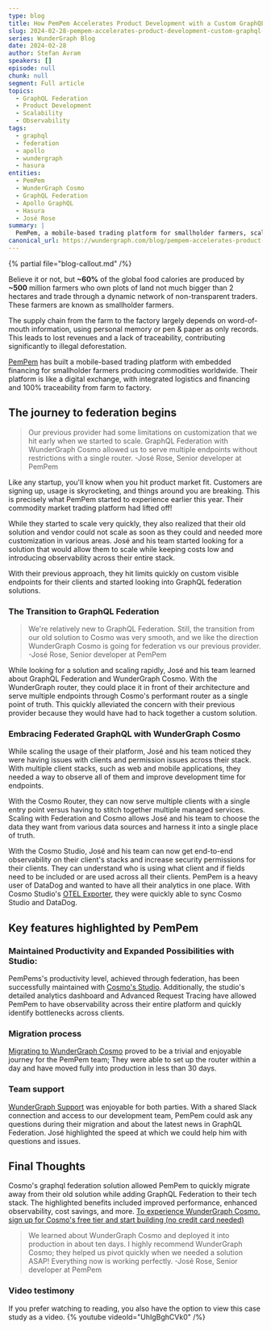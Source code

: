 ```yaml
---
type: blog
title: How PemPem Accelerates Product Development with a Custom GraphQL Federation Approach
slug: 2024-02-28-pempem-accelerates-product-development-custom-graphql-federation-approach
series: WunderGraph Blog
date: 2024-02-28
author: Stefan Avram
speakers: []
episode: null
chunk: null
segment: Full article
topics:
  - GraphQL Federation
  - Product Development
  - Scalability
  - Observability
tags:
  - graphql
  - federation
  - apollo
  - wundergraph
  - hasura
entities:
  - PemPem
  - WunderGraph Cosmo
  - GraphQL Federation
  - Apollo GraphQL
  - Hasura
  - José Rose
summary: |
  PemPem, a mobile-based trading platform for smallholder farmers, scaled faster by migrating to WunderGraph Cosmo. The migration provided GraphQL Federation capabilities, endpoint control, and full observability in a single secure router, enabling the company to serve multiple endpoints without restrictions while maintaining low costs and comprehensive monitoring.
canonical_url: https://wundergraph.com/blog/pempem-accelerates-product-development-custom-graphql-federation-approach
---
```

{% partial file="blog-callout.md" /%}


Believe it or not, but **~60%** of the global food calories are produced by **~500** million farmers who own plots of land not much bigger than 2 hectares and trade through a dynamic network of non-transparent traders. These farmers are known as smallholder farmers. 

The supply chain from the farm to the factory largely depends on word-of-mouth information, using personal memory or pen & paper as only records. This leads to lost revenues and a lack of traceability, contributing significantly to illegal deforestation.

[PemPem](https://www.pempem.io/) has built a mobile-based trading platform with embedded financing for smallholder farmers producing commodities worldwide. Their platform is like a digital exchange, with integrated logistics and financing and 100% traceability from farm to factory.


## The journey to federation begins 

> Our previous provider had some limitations on customization that we hit early when we started to scale. GraphQL Federation with WunderGraph Cosmo allowed us to serve multiple endpoints without restrictions with a single router.
-José Rose, Senior developer at PemPem

Like any startup, you'll know when you hit product market fit. Customers are signing up, usage is skyrocketing, and things around you are breaking. This is precisely what PemPem started to experience earlier this year. Their commodity market trading platform had lifted off! 

While they started to scale very quickly, they also realized that their old solution and vendor could not scale as soon as they could and needed more customization in various areas. José and his team started looking for a solution that would allow them to scale while keeping costs low and introducing observability across their entire stack. 

With their previous approach, they hit limits quickly on custom visible endpoints for their clients and started looking into GraphQL federation solutions.

### The Transition to GraphQL Federation

> We're relatively new to GraphQL Federation. Still, the transition from our old solution to Cosmo was very smooth, and we like the direction WunderGraph Cosmo is going for federation vs our previous provider.  
-José Rose, Senior developer at PemPem

While looking for a solution and scaling rapidly, José and his team learned about GraphQL Federation and WunderGraph Cosmo. With the WunderGraph router, they could place it in front of their architecture and serve multiple endpoints through Cosmo's performant router as a single point of truth. This quickly alleviated the concern with their previous provider because they would have had to hack together a custom solution. 

### Embracing Federated GraphQL with WunderGraph Cosmo

While scaling the usage of their platform, José and his team noticed they were having issues with clients and permission issues across their stack. With multiple client stacks, such as web and mobile applications, they needed a way to observe all of them and improve development time for endpoints.

With the Cosmo Router, they can now serve multiple clients with a single entry point versus having to stitch together multiple managed services. Scaling with Federation and Cosmo allows José and his team to choose the data they want from various data sources and harness it into a single place of truth. 

With the Cosmo Studio, José and his team can now get end-to-end observability on their client's stacks and increase security permissions for their clients. They can understand who is using what client and if fields need to be included or are used across all their clients. PemPem is a heavy user of DataDog and wanted to have all their analytics in one place. With Cosmo Studio's [OTEL Exporter](https://cosmo-docs.wundergraph.com/router/open-telemetry#can-i-export-otel-data-from-my-application), they were quickly able to sync Cosmo Studio and DataDog.


## Key features highlighted by PemPem

### Maintained Productivity and Expanded Possibilities with Studio:
PemPems's productivity level, achieved through federation, has been successfully maintained with [Cosmo's Studio](https://wundergraph.com/cosmo/features). Additionally, the studio's detailed analytics dashboard and Advanced Request Tracing have allowed PemPem to have observability across their entire platform and quickly identify bottlenecks across clients.


### Migration process
[Migrating to WunderGraph Cosmo](https://cosmo-docs.wundergraph.com/studio/migrate-from-apollo) proved to be a trivial and enjoyable journey for the PemPem team; They were able to set up the router within a day and have moved fully into production in less than 30 days.

### Team support
[WunderGraph Support](https://wundergraph.com/services) was enjoyable for both parties. With a shared Slack connection and access to our development team, PemPem could ask any questions during their migration and about the latest news in GraphQL Federation. José highlighted the speed at which we could help him with questions and issues.

## Final Thoughts

Cosmo's graphql federation solution allowed PemPem to quickly migrate away from their old solution while adding GraphQL Federation to their tech stack. The highlighted benefits included improved performance, enhanced observability, cost savings, and more. [To experience WunderGraph Cosmo, sign up for Cosmo's free tier and start building (no credit card needed)](https://cosmo.wundergraph.com/login)

> We learned about WunderGraph Cosmo and deployed it into production in about ten days. I highly recommend WunderGraph Cosmo; they helped us pivot quickly when we needed a solution ASAP! Everything now is working perfectly.
-José Rose, Senior developer at PemPem

### Video testimony 
If you prefer watching to reading, you also have the option to view this case study as a video.
{% youtube videoId="UhIgBghCVk0" /%}

